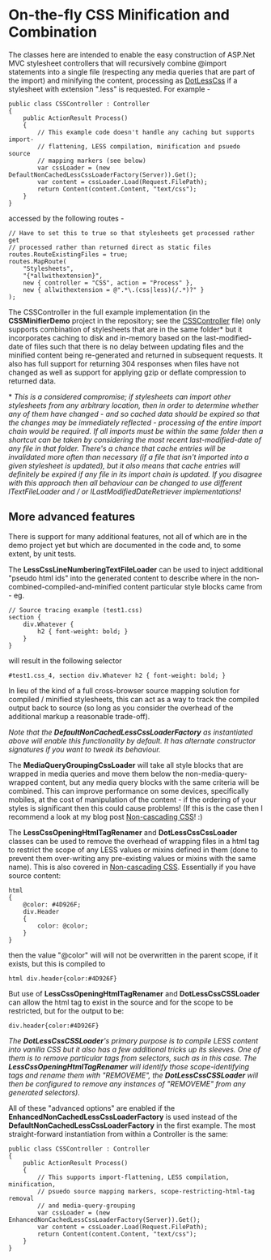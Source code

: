# On-the-fly CSS Minification and Combination

The classes here are intended to enable the easy construction of ASP.Net MVC stylesheet controllers that will recursively combine @import statements into a single file (respecting any media queries that are part of the import) and minifying the content, processing as [DotLessCss](http://http://www.dotlesscss.org) if a stylesheet with extension ".less" is requested. For example -

    public class CSSController : Controller
    {
        public ActionResult Process()
        {
            // This example code doesn't handle any caching but supports import-
            // flattening, LESS compilation, minification and psuedo source
            // mapping markers (see below)
            var cssLoader = (new DefaultNonCachedLessCssLoaderFactory(Server)).Get();
            var content = cssLoader.Load(Request.FilePath);
            return Content(content.Content, "text/css");
        }
    }

accessed by the following routes -

    // Have to set this to true so that stylesheets get processed rather get
    // processed rather than returned direct as static files
    routes.RouteExistingFiles = true;
    routes.MapRoute(
        "Stylesheets",
        "{*allwithextension}",
        new { controller = "CSS", action = "Process" },
        new { allwithextension = @".*\.(css|less)(/.*)?" }
    );

The CSSController in the full example implementation (in the **CSSMinifierDemo** project in the repository; see the [CSSController](https://bitbucket.org/DanRoberts/cssminifier/src/f4b3050b31f0bb9576c5d317b0a9eebfd7667953/CSSMinifierDemo/Controllers/CSSController.cs) file) only supports combination of stylesheets that are in the same folder* but it incorporates caching to disk and in-memory based on the last-modified-date of files such that there is no delay between updating files and the minified content being re-generated and returned in subsequent requests. It also has full support for returning 304 responses when files have not changed as well as support for applying gzip or deflate compression to returned data.

\* _This is a considered compromise; if stylesheets can import other stylesheets from any arbitrary location, then in order to determine whether any of them have changed - and so cached data should be expired so that the changes may be immediately reflected - processing of the entire import chain would be required. If all imports must be within the same folder then a shortcut can be taken by considering the most recent last-modified-date of any file in that folder. There's a chance that cache entries will be invalidated more often than necessary (if a file that isn't imported into a given stylesheet is updated), but it also means that cache entries will definitely be expired if any file in its import chain is updated. If you disagree with this approach then all behaviour can be changed to use different ITextFileLoader and / or ILastModifiedDateRetriever implementations!_

## More advanced features

There is support for many additional features, not all of which are in the demo project yet but which are documented in the code and, to some extent, by unit tests.

The **LessCssLineNumberingTextFileLoader** can be used to inject additional "pseudo html ids" into the generated content to describe where in the non-combined-compiled-and-minified content particular style blocks came from - eg.

    // Source tracing example (test1.css)
    section {
        div.Whatever {
            h2 { font-weight: bold; }
        }
    }

will result in the following selector

    #test1.css_4, section div.Whatever h2 { font-weight: bold; }

In lieu of the kind of a full cross-browser source mapping solution for compiled / minified stylesheets, this can act as a way to track the compiled output back to source (so long as you consider the overhead of the additional markup a reasonable trade-off).

*Note that the **DefaultNonCachedLessCssLoaderFactory** as instantiated above will enable this functionality by default. It has alternate constructor signatures if you want to tweak its behaviour.*

The **MediaQueryGroupingCssLoader** will take all style blocks that are wrapped in media queries and move them below the non-media-query-wrapped content, but any media query blocks with the same criteria will be combined. This can improve performance on some devices, specifically mobiles, at the cost of manipulation of the content - if the ordering of your styles is significant then this could cause problems! (If this is the case then I recommend a look at my blog post [Non-cascading CSS](http://www.productiverage.com/Read/42)! :)

The **LessCssOpeningHtmlTagRenamer** and **DotLessCssCssLoader** classes can be used to remove the overhead of wrapping files in a html tag to restrict the scope of any LESS values or mixins defined in them (done to prevent them over-writing any pre-existing values or mixins with the same name). This is also covered in [Non-cascading CSS](http://www.productiverage.com/Read/42). Essentially if you have source content:

    html
    {
        @color: #4D926F;
        div.Header
        {
            color: @color;
        }
    }

then the value "\@color" will will not be overwritten in the parent scope, if it exists, but this is compiled to

    html div.header{color:#4D926F}

But use of **LessCssOpeningHtmlTagRenamer** and **DotLessCssCSSLoader** can allow the html tag to exist in the source and for the scope to be restricted, but for the output to be:

    div.header{color:#4D926F}

*The **DotLessCssCSSLoader**'s primary purpose is to compile LESS content into vanilla CSS but it also has a few additional tricks up its sleeves. One of them is to remove particular tags from selectors, such as in this case. The **LessCssOpeningHtmlTagRenamer** will identify those scope-identifying tags and rename them with "REMOVEME", the **DotLessCssCSSLoader** will then be configured to remove any instances of "REMOVEME" from any generated selectors).*

All of these "advanced options" are enabled if the **EnhancedNonCachedLessCssLoaderFactory** is used instead of the **DefaultNonCachedLessCssLoaderFactory** in the first example. The most straight-forward instantiation from within a Controller is the same:

    public class CSSController : Controller
    {
        public ActionResult Process()
        {
            // This supports import-flattening, LESS compilation, minification,
            // psuedo source mapping markers, scope-restricting-html-tag removal
            // and media-query-grouping
            var cssLoader = (new EnhancedNonCachedLessCssLoaderFactory(Server)).Get();
            var content = cssLoader.Load(Request.FilePath);
            return Content(content.Content, "text/css");
        }
    }
